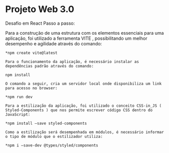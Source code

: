 # Projeto Web 3.0
 
Desafio em React
Passo a passo:

Para a construção de uma estrutura com os elementos essenciais para uma aplicação, foi utilizado a ferramenta VITE , possibilitando um melhor desempenho e agilidade através do comando:

    *npm create vite@latest

    Para o funcionamento da aplicação, é necessário instalar as dependências padrão através do comando:

    npm install

    O comando a seguir, cria um servidor local onde disponibiliza um link para acesso no browser:

    *npm run dev

    Para a estilização da aplicação, foi utilizado o conceito CSS-in_JS ( Styled-Components ) que nos permite escrever código CSS dentro do JavaScript:

    *npm install –save styled-components

    Como a estilização será desempenhada em módulos, é necessário informar o tipo de módulo que o estilizador utiliza:

    *npm i –save-dev @types/styled/components
